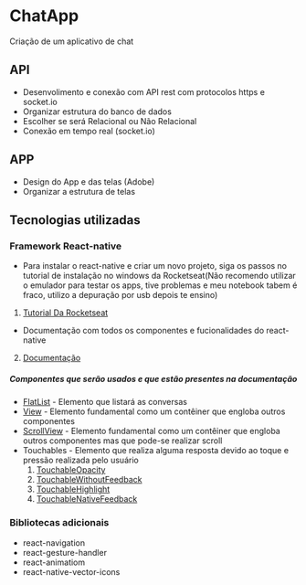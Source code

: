 # ChatApp
Criação de um aplicativo de chat

## API
- Desenvolimento e conexão com API rest com protocolos https e socket.io
- Organizar estrutura do banco de dados
- Escolher se será Relacional ou Não Relacional
- Conexão em tempo real (socket.io)

## APP
- Design do App e das telas (Adobe)
- Organizar a estrutura de telas

## Tecnologias utilizadas
### Framework React-native
- Para instalar o react-native e criar um novo projeto, siga os passos no tutorial de instalação no windows da Rocketseat(Não recomendo utilizar o emulador para testar os apps, tive problemas e meu notebook tabem é fraco, utilizo a depuração por usb depois te ensino)
1. [Tutorial Da Rocketseat](https://docs.rocketseat.dev/ambiente-react-native/android/windows "Clique e acesse agora!")
- Documentação com todos os componentes e fucionalidades do react-native
2. [Documentação](https://facebook.github.io/react-native/docs/activityindicator "Clique e acesse agora!")
##### Componentes que serão usados e que estão presentes na documentação
- [FlatList](https://facebook.github.io/react-native/docs/flatlist "Clique e acesse agora!") - Elemento que listará as conversas
- [View](https://facebook.github.io/react-native/docs/view "Clique e acesse agora!") - Elemento fundamental como um contêiner que engloba outros componentes
- [ScrollView](https://facebook.github.io/react-native/docs/scrollview "Clique e acesse agora!") - Elemento fundamental como um contêiner que engloba outros componentes mas que pode-se realizar scroll
- Touchables - Elemento que realiza alguma resposta devido ao toque e pressão realizada pelo usuário
  1. [TouchableOpacity](https://facebook.github.io/react-native/docs/touchableopacity "Clique e acesse agora!")
  2. [TouchableWithoutFeedback](https://facebook.github.io/react-native/docs/touchablewithoutfeedback "Clique e acesse agora!")  
  3. [TouchableHighlight](https://facebook.github.io/react-native/docs/touchablehighlight "Clique e acesse agora!") 
  4. [TouchableNativeFeedback](https://facebook.github.io/react-native/docs/touchablenativefeedback "Clique e acesse agora!") 
### Bibliotecas adicionais
- react-navigation
- react-gesture-handler
- react-animatiom
- react-native-vector-icons
